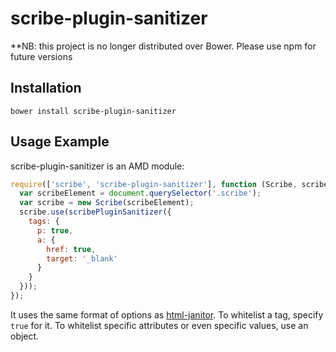 # scribe-plugin-sanitizer

**NB: this project is no longer distributed over Bower. Please use npm for future versions

## Installation

```
bower install scribe-plugin-sanitizer
```

## Usage Example

scribe-plugin-sanitizer is an AMD module:

```javascript
require(['scribe', 'scribe-plugin-sanitizer'], function (Scribe, scribePluginSanitizer) {
  var scribeElement = document.querySelector('.scribe');
  var scribe = new Scribe(scribeElement);
  scribe.use(scribePluginSanitizer({
    tags: {
      p: true,
      a: {
        href: true,
        target: '_blank'
      }
    }
  }));
});
```

It uses the same format of options as [html-janitor](https://github.com/guardian/html-janitor). To whitelist a tag, specify `true` for it. To whitelist specific attributes or even specific values, use an object.
